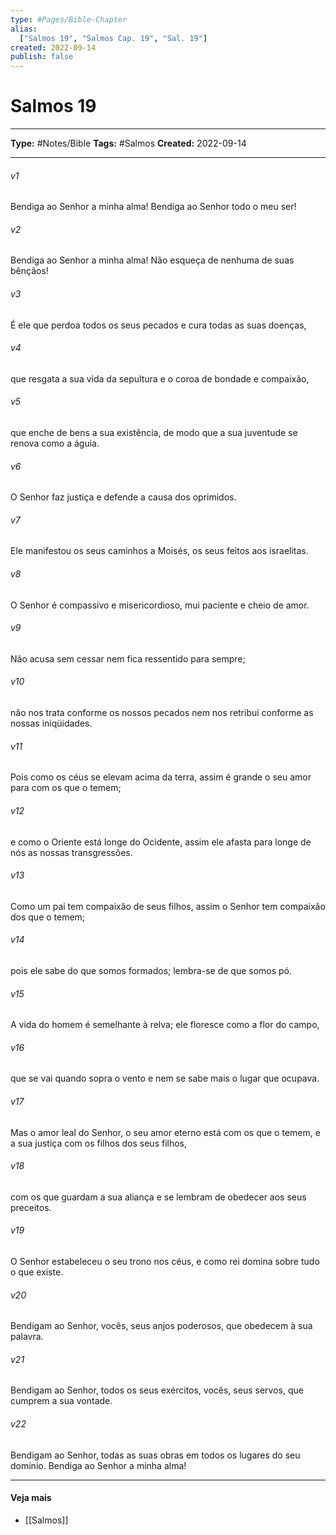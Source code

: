 ```yaml
---
type: #Pages/Bible-Chapter
alias:
  ["Salmos 19", "Salmos Cap. 19", "Sal. 19"]
created: 2022-09-14
publish: false
---
```


# Salmos 19

---

**Type:** #Notes/Bible
**Tags:** #Salmos
**Created:** 2022-09-14

---

###### v1
Bendiga ao Senhor a minha alma! Bendiga ao Senhor todo o meu ser!
###### v2
Bendiga ao Senhor a minha alma! Não esqueça de nenhuma de suas bênçãos!
###### v3
É ele que perdoa todos os seus pecados e cura todas as suas doenças,
###### v4
que resgata a sua vida da sepultura e o coroa de bondade e compaixão,
###### v5
que enche de bens a sua existência, de modo que a sua juventude se renova como a águia.
###### v6
O Senhor faz justiça e defende a causa dos oprimidos.
###### v7
Ele manifestou os seus caminhos a Moisés, os seus feitos aos israelitas.
###### v8
O Senhor é compassivo e misericordioso, mui paciente e cheio de amor.
###### v9
Não acusa sem cessar nem fica ressentido para sempre;
###### v10
não nos trata conforme os nossos pecados nem nos retribui conforme as nossas iniqüidades.
###### v11
Pois como os céus se elevam acima da terra, assim é grande o seu amor para com os que o temem;
###### v12
e como o Oriente está longe do Ocidente, assim ele afasta para longe de nós as nossas transgressões.
###### v13
Como um pai tem compaixão de seus filhos, assim o Senhor tem compaixão dos que o temem;
###### v14
pois ele sabe do que somos formados; lembra-se de que somos pó.
###### v15
A vida do homem é semelhante à relva; ele floresce como a flor do campo,
###### v16
que se vai quando sopra o vento e nem se sabe mais o lugar que ocupava.
###### v17
Mas o amor leal do Senhor, o seu amor eterno está com os que o temem, e a sua justiça com os filhos dos seus filhos,
###### v18
com os que guardam a sua aliança e se lembram de obedecer aos seus preceitos.
###### v19
O Senhor estabeleceu o seu trono nos céus, e como rei domina sobre tudo o que existe.
###### v20
Bendigam ao Senhor, vocês, seus anjos poderosos, que obedecem à sua palavra.
###### v21
Bendigam ao Senhor, todos os seus exércitos, vocês, seus servos, que cumprem a sua vontade.
###### v22
Bendigam ao Senhor, todas as suas obras em todos os lugares do seu domínio. Bendiga ao Senhor a minha alma!


---

#### Veja mais

- [[Salmos]]
